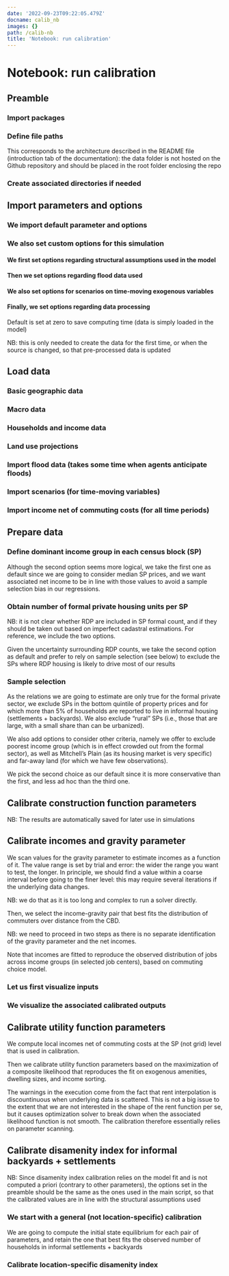 ```yaml
---
date: '2022-09-23T09:22:05.479Z'
docname: calib_nb
images: {}
path: /calib-nb
title: 'Notebook: run calibration'
---
```


# Notebook: run calibration

## Preamble

### Import packages

### Define file paths

This corresponds to the architecture described in the README file (introduction tab of the documentation): the data folder is not hosted on the Github repository and should be placed in the root folder enclosing the repo

### Create associated directories if needed

## Import parameters and options

### We import default parameter and options

### We also set custom options for this simulation

#### We first set options regarding structural assumptions used in the model

#### Then we set options regarding flood data used

#### We also set options for scenarios on time-moving exogenous variables

#### Finally, we set options regarding data processing

Default is set at zero to save computing time (data is simply loaded in the model)

NB: this is only needed to create the data for the first time, or when the source is changed, so that pre-processed data is updated

## Load data

### Basic geographic data

### Macro data

### Households and income data

### Land use projections

### Import flood data (takes some time when agents anticipate floods)

### Import scenarios (for time-moving variables)

### Import income net of commuting costs (for all time periods)

## Prepare data

### Define dominant income group in each census block (SP)

Although the second option seems more logical, we take the first one as default since we are going to consider median SP prices, and we want associated net income to be in line with those values to avoid a sample selection bias in our regressions.

### Obtain number of formal private housing units per SP

NB: it is not clear whether RDP are included in SP formal count, and if they should be taken out based on imperfect cadastral estimations. For reference, we include the two options.

Given the uncertainty surrounding RDP counts, we take the second option as default and prefer to rely on sample selection (see below) to exclude the SPs where RDP housing is likely to drive most of our results

### Sample selection

As the relations we are going to estimate are only true for the formal private sector, we exclude SPs in the bottom quintile of property prices and for which more than 5% of households are reported to live in informal housing (settlements + backyards). We also exclude “rural” SPs (i.e., those that are large, with a small share than can be urbanized).

We also add options to consider other criteria, namely we offer to exclude poorest income group (which is in effect crowded out from the formal sector), as well as Mitchell’s Plain (as its housing market is very specific) and far-away land (for which we have few observations).

We pick the second choice as our default since it is more conservative than the first, and less ad hoc than the third one.

## Calibrate construction function parameters

NB: The results are automatically saved for later use in simulations

## Calibrate incomes and gravity parameter

We scan values for the gravity parameter to estimate incomes as a function of it. The value range is set by trial and error: the wider the range you want to test, the longer. In principle, we should find a value within a coarse interval before going to the finer level: this may require several iterations if the underlying data changes.

NB: we do that as it is too long and complex to run a solver directly.

Then, we select the income-gravity pair that best fits the distribution of commuters over distance from the CBD.

NB: we need to proceed in two steps as there is no separate identification of the gravity parameter and the net incomes.

Note that incomes are fitted to reproduce the observed distribution of jobs across income groups (in selected job centers), based on commuting choice model.

### Let us first visualize inputs

### We visualize the associated calibrated outputs

## Calibrate utility function parameters

We compute local incomes net of commuting costs at the SP (not grid) level that is used in calibration.

Then we calibrate utility function parameters based on the maximization of a composite likelihood that reproduces the fit on exogenous amenities, dwelling sizes, and income sorting.

The warnings in the execution come from the fact that rent interpolation is discountinuous when underlying data is scattered. This is not a big issue to the extent that we are not interested in the shape of the rent function per se, but it causes optimization solver to break down when the associated likelihood function is not smooth. The calibration therefore essentially relies on parameter scanning.

## Calibrate disamenity index for informal backyards + settlements

NB: Since disamenity index calibration relies on the model fit and is not computed a priori (contrary to other parameters), the options set in the preamble should be the same as the ones used in the main script, so that the calibrated values are in line with the structural assumptions used

### We start with a general (not location-specific) calibration

We are going to compute the initial state equilibrium for each pair of parameters, and retain the one that best fits the observed number of households in informal settlements + backyards

### Calibrate location-specific disamenity index
